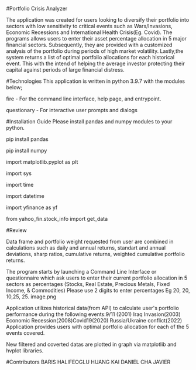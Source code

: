 
#Portfolio Crisis Analyzer


The application was created for users looking to diversify their portfolio into sectors with low sensitivity to critical events such as Wars/Invasions, Economic Recessions and International Health Crisis(Eg. Covid). The programs allows users to enter their asset percentage allocation in 5 major financial sectors. Subsequently, they are provided with a customized analysis of the portfolio during periods of high market volatility. Lastly,the system returns a list of optimal portfolio allocations for each historical event. This with the intend of helping the average investor protecting their capital against periods of large financial distress.​

#Technologies This application is written in python 3.9.7 with the modules below;

fire - For the command line interface, help page, and entrypoint.

questionary - For interactive user prompts and dialogs

#Installation Guide Please install pandas and numpy modules to your python.

pip install pandas

pip install numpy

import matplotlib.pyplot as plt

import sys

import time

import datetime

import yfinance as yf

from yahoo_fin.stock_info import get_data

#Review

Data frame and portfolio weight requested from user are combined in calculations such as daily and annual returns, standart and annual deviations, sharp ratios, cumulative returns, weighted cumulative portfolio returns.

The program starts by launching a Command Line Interface or questionnaire which ask users to enter their current portfolio allocation in 5 sectors as percentages (Stocks, Real Estate, Precious Metals, Fixed Income, & Commodities) Please use 2 digits to enter percentages Eg 20, 20, 10,25, 25. image.png

Application utilizes historical data(from API) to calculate user's portfolio performance during the following events:​9/11 (2001) ​Iraq Invasion(2003)​Economic Recession(2008)​Covid19(2020) ​Russia/Ukraine conflict(2022) Application provides users with optimal portfolio allocation for each of the 5 events covered.

New filtered and coverted datas are plotted in graph via matplotlib and hvplot libraries.

#Contributors BARIS HALIFEOGLU HUANG KAI DANIEL CHA JAVIER

